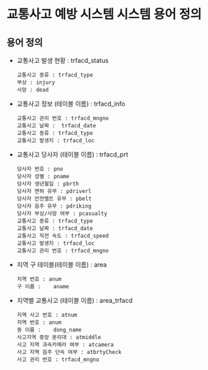 # 교통사고 예방 시스템 시스템 용어 정의

## 용어 정의

- 교통사고 발생 현황 : trfacd_status

      교통사고 종류 : trfacd_type
      부상 : injury
      사망 : dead

- 교통사고 정보 (테이블 이름) : trfacd_info
      
      교통사고 관리 번호 : trfacd_mngno
      교통사고 날짜 :  trfacd_date
      교통사고 종류 : trfacd_type
      교통사고 발생지 : trfacd_loc

- 교통사고 당사자 (테이블 이름) : trfacd_prt

      당사자 번호 : pno
      당사자 성별 : pname
      당사자 생년월일 : pbrth
      당사자 면허 유무 : pdriverl
      당사자 안전벨트 유무 : pbelt
      당사자 음주 유무 : pdriking
      당사자 부상/사망 여부 : pcasualty
      교통사고 종류 : trfacd_type
      교통사고 날짜 : trfacd_date
      교통사고 직전 속도 : trfacd_speed
      교통사고 발생지 : trfacd_loc
      교통사고 관리 번호 : trfacd_mngno
      

- 지역 구 테이블(테이블 이름) : area

      지역 번호 : anum
      구 이름 :	aname

- 지역별 교통사고 (테이블 이름) : area_trfacd

      지역 사고 번호 : atnum
      지역 번호 : anum
      동 이름 :	dong_name
      사고지역 중앙 분리대 : atmiddle
      사고 지역 과속카메라 여부 : atcamera
      사고 지역 음주 단속 여부 : atbrtyCheck
      사고 관리 번호 : trfacd_mngno


